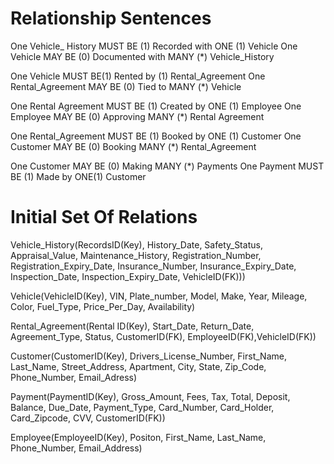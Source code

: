 # Relationship Sentences
One Vehicle_ History MUST BE (1) Recorded with ONE (1) Vehicle
One Vehicle MAY BE (0) Documented with MANY (*) Vehicle_History

One Vehicle MUST BE(1) Rented by (1) Rental_Agreement 
One Rental_Agreement MAY BE (0) Tied to MANY (*) Vehicle 

One Rental Agreement MUST BE (1) Created by ONE (1) Employee 
One Employee MAY BE (0) Approving  MANY (*) Rental Agreement 

One Rental_Agreement MUST BE (1) Booked by ONE (1) Customer
One Customer MAY BE (0) Booking MANY (*)  Rental_Agreement 

One Customer MAY BE (0) Making MANY (*) Payments
One Payment MUST BE (1) Made by ONE(1) Customer 

# Initial Set Of Relations
Vehicle_History(RecordsID(Key), History_Date, Safety_Status, Appraisal_Value, Maintenance_History, Registration_Number, Registration_Expiry_Date, Insurance_Number, Insurance_Expiry_Date, Inspection_Date, Inspection_Expiry_Date, VehicleID(FK)))

Vehicle(VehicleID(Key), VIN, Plate_number, Model, Make, Year, Mileage, Color, Fuel_Type, Price_Per_Day, Availability)

Rental_Agreement(Rental ID(Key), Start_Date, Return_Date, Agreement_Type, Status, CustomerID(FK), EmployeeID(FK),VehicleID(FK))

Customer(CustomerID(Key), Drivers_License_Number, First_Name, Last_Name, Street_Address, Apartment, City, State, Zip_Code, Phone_Number, Email_Adress)

Payment(PaymentID(Key), Gross_Amount, Fees, Tax, Total, Deposit, Balance, Due_Date, Payment_Type, Card_Number, Card_Holder, Card_Zipcode, CVV, CustomerID(FK))

Employee(EmployeeID(Key), Positon, First_Name, Last_Name, Phone_Number, Email_Address)

